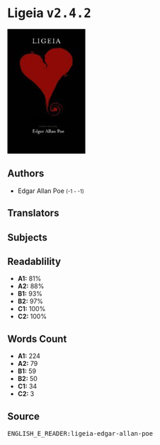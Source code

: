# Ligeia <kbd>v2.4.2</kbd>

![](./cover.medium.jpg "")

## Authors


 - Edgar Allan Poe <small>(-1 - -1)</small>

## Translators



## Subjects



## Readablility


 - **A1:** 81%
 - **A2:** 88%
 - **B1:** 93%
 - **B2:** 97%
 - **C1:** 100%
 - **C2:** 100%

## Words Count


 - **A1:** 224
 - **A2:** 79
 - **B1:** 59
 - **B2:** 50
 - **C1:** 34
 - **C2:** 3

## Source


<kbd>ENGLISH_E_READER:ligeia-edgar-allan-poe</kbd>
